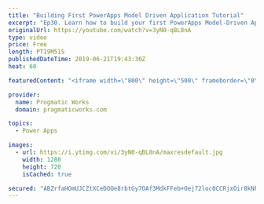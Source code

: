 ```yaml
---
title: "Building First PowerApps Model Driven Application Tutorial"
excerpt: "Ep30. Learn how to build your first PowerApps Model-Driven Application in just a few minutes. Work along with me while we build an application together with a business process and a screen to edit several entities.   To build a canvas application, check out this video: https://www.youtube.com/watch?v=CubdnBklOzg&t=4s"
originalUrl: https://youtube.com/watch?v=3yN0-qBL8nA
type: video
price: Free
length: PT19M51S
publishedDateTime: 2019-06-21T19:43:30Z
heat: 60

featuredContent: "<iframe width=\"800\" height=\"500\" frameborder=\"0\" src=\"https://www.youtube.com/embed/3yN0-qBL8nA\" allow=\"accelerometer; autoplay; encrypted-media; gyroscope; picture-in-picture\" allowfullscreen></iframe>"

provider:
  name: Progmatic Works
  domain: pragmaticworks.com

topics:
  - Power Apps

images:
  - url: https://i.ytimg.com/vi/3yN0-qBL8nA/maxresdefault.jpg
    width: 1280
    height: 720
    isCached: true

secured: "ABZrfaHOmUJCZtXCeDOOe8rbtGy7OAf3MdkFFeb+Oej72loc0CCRjxOir8kNk48qap1EZhQSo6iI+5Ed89M+sjKq60xNk5yOTWuzrmovwoAK+8rVjXAGNxL9g66tyLsqSBv9i6ALmO2IVLEg12IjCUmUinlNRU1WJZc4k2oHmYhp4+CXfOwAR+jGuj+VoI8Ha4ZFRcEghf45eySFbqvmw7bRTsHwN++VNYM7zX0EewIYrXRvIJHKvP+nZ/Tv6O/GPbjQ6a9M42IZzGAfNCygMbR8s7QUeLSSPLE5adtzXVb5KtpfRvUOEGQGhjafnV1kmV70HeHiy9C0sGpqx1INwv/BECLgVZYQfsp3ceqYQ1WxmNUIbH3r4x8wuJt9nDlCbD168ZlysXUFUMA4K2IX8kVG5f4PclGboDy2l5WNe2E=;sZeER6otp3ci9wmFo/5CHw=="
---
```


